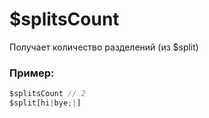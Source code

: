 # $splitsCount
Получает количество разделений (из $split)

### Пример:
```js
$splitsCount // 2
$split[hi|bye;|]
```
